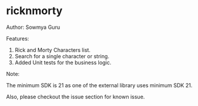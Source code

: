# ricknmorty

Author:
Sowmya Guru

Features: 

1. Rick and Morty Characters list. 
2. Search for a single character or string. 
3. Added Unit tests for the business logic. 

Note: 

The minimum SDK is 21 as one of the external library uses minimum SDK 21. 

Also, please checkout the issue section for known issue. 

